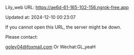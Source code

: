 Lily_web URL: https://ae6d-61-165-102-156.ngrok-free.app

Updated at: 2024-12-10 00:23:07

If you cannot open this URL, the server might be down.

Please contact: 

goley04@foxmail.com Or Wechat:GL_yeaH